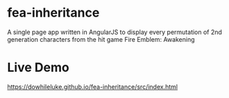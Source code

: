 # fea-inheritance
A single page app written in AngularJS to display every permutation of 2nd generation characters from the hit game Fire Emblem: Awakening

# Live Demo
https://dowhileluke.github.io/fea-inheritance/src/index.html
